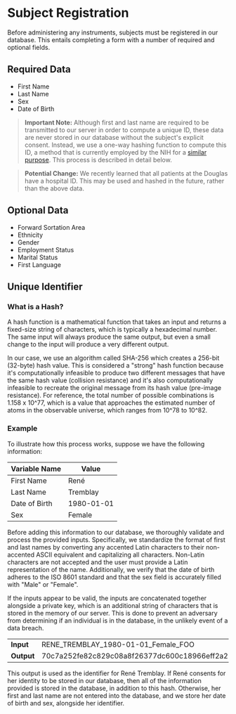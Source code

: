 # Subject Registration

Before administering any instruments, subjects must be registered in our database. This entails completing a  form with a number of required and optional fields.

## Required Data

- First Name
- Last Name
- Sex
- Date of Birth

> **Important Note:** Although first and last name are required to be transmitted to our server in order to compute a unique ID, these data are never stored in our database without the subject's explicit consent. Instead, we use a one-way hashing function to compute this ID, a method that is currently employed by the NIH for a [similar purpose](https://nda.nih.gov/nda/using-the-nda-guid.html). This process is described in detail below.

> **Potential Change:** We recently learned that all patients at the Douglas have a hospital ID. This may be used and hashed in the future, rather than the above data.

## Optional Data

- Forward Sortation Area
- Ethnicity
- Gender
- Employment Status
- Marital Status
- First Language

## Unique Identifier

### What is a Hash?

A hash function is a mathematical function that takes an input and returns a fixed-size string of characters, which is typically a hexadecimal number. The same input will always produce the same output, but even a small change to the input will produce a very different output.

In our case, we use an algorithm called SHA-256 which creates a 256-bit (32-byte) hash value. This is considered a "strong" hash function because it's computationally infeasible to produce two different messages that have the same hash value (collision resistance) and it's also computationally infeasible to recreate the original message from its hash value (pre-image resistance). For reference, the total number of possible combinations is 1.158 x 10^77, which is a value that approaches the estimated number of atoms in the observable universe, which ranges from 10^78 to 10^82. 

### Example

To illustrate how this process works, suppose we have the following information:

| Variable Name | Value      |
| ------------- | ---------- |
| First Name    | René       |
| Last Name     | Tremblay   |
| Date of Birth | 1980-01-01 |
| Sex           | Female     |

Before adding this information to our database, we thoroughly validate and process the provided inputs. Specifically, we standardize the format of first and last names by converting any accented Latin characters to their non-accented ASCII equivalent and capitalizing all characters. Non-Latin characters are not accepted and the user must provide a Latin representation of the name. Additionally, we verify that the date of birth adheres to the ISO 8601 standard and that the sex field is accurately filled with "Male" or "Female".

If the inputs appear to be valid, the inputs are concatenated together alongside a private key, which is an additional string of characters that is stored in the memory of our server. This is done to prevent an adversary from determining if an individual is in the database, in the unlikely event of a data breach.

<table>
<tr>
    <td style="font-weight: bold; width: 100%;">Input</td>
    <td>RENE_TREMBLAY_1980-01-01_Female_FOO</td>
</tr>
<tr>
    <td style="font-weight: bold; width: 100%;">Output</td>
    <td>70c7a252fe82c829c08a8f26377dc600c18966eff2a294e724863480559561fc</td>
</tr>
</table>

This output is used as the identifier for René Tremblay. If René consents for her identity to be stored in our database, then all of the information provided is stored in the database, in addition to this hash. Otherwise, her first and last name are not entered into the database, and we store her date of birth and sex, alongside her identifier.